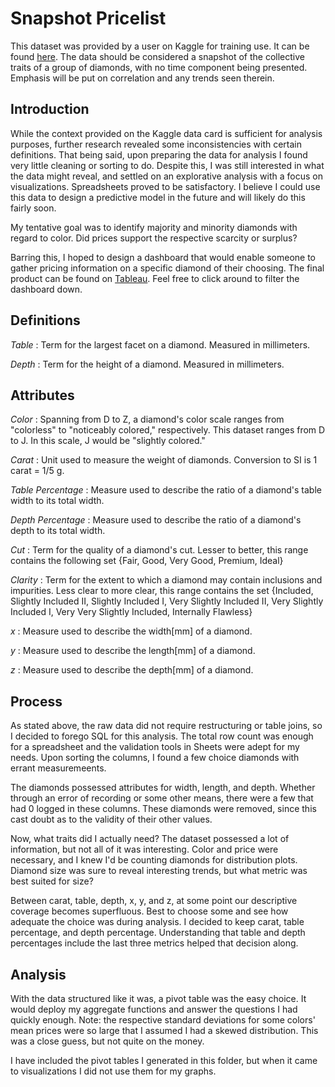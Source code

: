 # Snapshot Pricelist

This dataset was provided by a user on Kaggle for training use. It can be found [here](https://www.kaggle.com/datasets/shivam2503/diamonds). 
The data should be considered a snapshot of the collective traits of a group of diamonds, with no time component being presented. 
Emphasis will be put on correlation and any trends seen therein. 

## Introduction 

While the context provided on the Kaggle data card is sufficient for analysis purposes, further research revealed some inconsistencies with
certain definitions. That being said, upon preparing the data for analysis I found very little cleaning or sorting to do. Despite this, 
I was still interested in what the data might reveal, and settled on an explorative analysis with a focus on visualizations. Spreadsheets proved to be satisfactory.
I believe I could use this data to design a predictive model in the future and will likely do this fairly soon. 

My tentative goal was to identify majority and minority diamonds with regard to color. Did prices support the respective scarcity or surplus? 

Barring this, I hoped to design a dashboard that would enable someone to gather pricing information on a specific diamond of their choosing.
The final product can be found on [Tableau](https://public.tableau.com/views/DiamondShoppingDashboard/Dashboard?:language=en-US&:display_count=n&:origin=viz_share_link). Feel free to click around to filter the dashboard down. 

## Definitions

*Table* : Term for the largest facet on a diamond. Measured in millimeters.

*Depth* : Term for the height of a diamond. Measured in millimeters.

## Attributes
*Color* : Spanning from D to Z, a diamond's color scale ranges from "colorless" to "noticeably colored," respectively. This dataset ranges from D to J. In this scale, J would be "slightly colored."

*Carat* : Unit used to measure the weight of diamonds. Conversion to SI is 1 carat = 1/5 g. 

*Table Percentage* : Measure used to describe the ratio of a diamond's table width to its total width. 

*Depth Percentage* : Measure used to describe the ratio of a diamond's depth to its total width. 

*Cut* : Term for the quality of a diamond's cut. Lesser to better, this range contains the following set {Fair, Good, Very Good, Premium, Ideal}

*Clarity* : Term for the extent to which a diamond may contain inclusions and impurities. Less clear to more clear, this range contains the set {Included, Slightly Included II, Slightly Included I, Very Slightly Included II, Very Slightly Included I, Very Very Slightly Included, Internally Flawless}

*x* : Measure used to describe the width[mm] of a diamond.

*y* : Measure used to describe the length[mm] of a diamond. 

*z* : Measure used to describe the depth[mm] of a diamond. 


## Process 
As stated above, the raw data did not require restructuring or table joins, so I decided to forego SQL for this analysis. The total row count was enough for a spreadsheet and the validation tools in Sheets were adept for my needs. Upon sorting the columns, I found a few choice diamonds with errant measuremeents. 

The diamonds possessed attributes for width, length, and depth. Whether through an error of recording or some other means, there were a few that had 0 logged in these columns. These diamonds were removed, since this cast doubt as to the validity of their other values.

Now, what traits did I actually need? The dataset possessed a lot of information, but not all of it was interesting. Color and price were necessary, and I knew I'd be counting diamonds for distribution plots. Diamond size was sure to reveal interesting trends, but what metric was best suited for size? 

Between carat, table, depth, x, y, and z, at some point our descriptive coverage becomes superfluous. Best to choose some and see how adequate the choice was during analysis. I decided to keep carat, table percentage, and depth percentage. Understanding that table and depth percentages include the last three metrics helped that decision along. 

## Analysis
With the data structured like it was, a pivot table was the easy choice. It would deploy my aggregate functions and answer the questions I had quickly enough. Note: the respective standard deviations for some colors' mean prices were so large that I assumed I had a skewed distribution. This was a close guess, but not quite on the money.

I have included the pivot tables I generated in this folder, but when it came to visualizations I did not use them for my graphs. 

